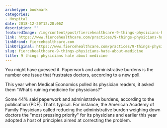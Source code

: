 ```yaml
---
archetype: bookmark
categories:
- Hospital
date: 2018-12-20T12:28:06Z
description: ""
featuredImage: /img/content/post/fiercehealthcare-9-things-physicians-hate-about-medicine.JPG
link: https://www.fiercehealthcare.com/practices/9-things-physicians-hate-about-medicine
linkBrand: fiercehealthcare.com
linkOriginal: https://www.fiercehealthcare.com/practices/9-things-physicians-hate-about-medicine
slug: fiercehealthcare-9-things-physicians-hate-about-medicine
title: 9 things physicians hate about medicine
---
```

You might have guessed it. Paperwork and administrative burdens is the number one issue that frustrates doctors, according to a new poll.

This year when Medical Economics polled its physician readers, it asked them “What’s ruining medicine for physicians?”

Some 44% said paperwork and administrative burdens, according to the publication (PDF). That’s typical. For instance, the American Academy of Family Physicians called reducing the administrative burden weighing down doctors the "most pressing priority" for its physicians and earlier this year adopted a host of principles aimed at correcting the problem.

